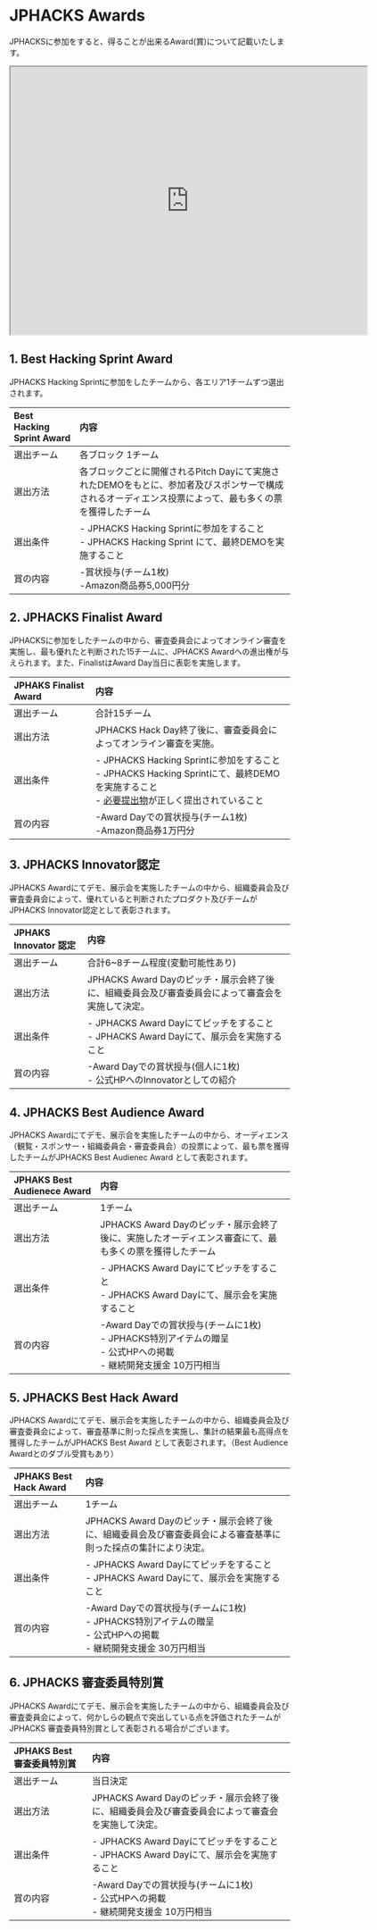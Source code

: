 # JPHACKS Awards
JPHACKSに参加をすると、得ることが出来るAward(賞)について記載いたします。

<iframe src="https://drive.google.com/file/d/1bEbd86kMBeOuZklcZ7ymJwpS7MVbIfyG/preview" width="640" height="480"></iframe>

## 1. Best Hacking Sprint Award
JPHACKS Hacking Sprintに参加をしたチームから、各エリア1チームずつ選出されます。

|Best Hacking Sprint Award | 内容 |
|:-----------|:------------|
| 選出チーム | 各ブロック 1チーム |
| 選出方法 | 各ブロックごとに開催されるPitch Dayにて実施されたDEMOをもとに、参加者及びスポンサーで構成されるオーディエンス投票によって、最も多くの票を獲得したチーム |
| 選出条件 | - JPHACKS Hacking Sprintに参加をすること<br> - JPHACKS Hacking Sprint にて、最終DEMOを実施すること |
| 賞の内容 | -賞状授与(チーム1枚)<br>-Amazon商品券5,000円分<br> |

## 2. JPHACKS Finalist Award
JPHACKSに参加をしたチームの中から、審査委員会によってオンライン審査を実施し、最も優れたと判断された15チームに、JPHACKS Awardへの進出権が与えられます。また、FinalistはAward Day当日に表彰を実施します。

|JPHAKS Finalist Award | 内容 |
|:-----------|:------------|
| 選出チーム | 合計15チーム |
| 選出方法 | JPHACKS Hack Day終了後に、審査委員会によってオンライン審査を実施。 |
| 選出条件 | - JPHACKS Hacking Sprintに参加をすること<br> - JPHACKS Hacking Sprintにて、最終DEMOを実施すること<br> - [必要提出物](how-to-submit.md)が正しく提出されていること |
| 賞の内容 | -Award Dayでの賞状授与(チーム1枚)<br>-Amazon商品券1万円分 |

## 3. JPHACKS Innovator認定
JPHACKS Awardにてデモ、展示会を実施したチームの中から、組織委員会及び審査委員会によって、優れていると判断されたプロダクト及びチームがJPHACKS Innovator認定として表彰されます。

|JPHAKS Innovator 認定 | 内容 |
|:-----------|:------------|
| 選出チーム | 合計6~8チーム程度(変動可能性あり) |
| 選出方法 | JPHACKS Award Dayのピッチ・展示会終了後に、組織委員会及び審査委員会によって審査会を実施して決定。|
| 選出条件 | - JPHACKS Award Dayにてピッチをすること<br> - JPHACKS Award Dayにて、展示会を実施すること<br> |
| 賞の内容 | -Award Dayでの賞状授与(個人に1枚)<br> - 公式HPへのInnovatorとしての紹介 |

## 4. JPHACKS Best Audience Award
JPHACKS Awardにてデモ、展示会を実施したチームの中から、オーディエンス（観覧・スポンサー・組織委員会・審査委員会）の投票によって、最も票を獲得したチームがJPHACKS Best Audienec Award として表彰されます。

|JPHAKS Best Audienece Award | 内容 |
|:-----------|:------------|
| 選出チーム | 1チーム |
| 選出方法 | JPHACKS Award Dayのピッチ・展示会終了後に、実施したオーディエンス審査にて、最も多くの票を獲得したチーム|
| 選出条件 | - JPHACKS Award Dayにてピッチをすること<br> - JPHACKS Award Dayにて、展示会を実施すること|
| 賞の内容 | -Award Dayでの賞状授与(チームに1枚)<br> - JPHACKS特別アイテムの贈呈<br> - 公式HPへの掲載<br> - 継続開発支援金 10万円相当 |

## 5. JPHACKS Best Hack Award
JPHACKS Awardにてデモ、展示会を実施したチームの中から、組織委員会及び審査委員会によって、審査基準に則った採点を実施し、集計の結果最も高得点を獲得したチームがJPHACKS Best Award として表彰されます。（Best Audience Awardとのダブル受賞もあり）

|JPHAKS Best Hack Award | 内容 |
|:-----------|:------------|
| 選出チーム | 1チーム|
| 選出方法 | JPHACKS Award Dayのピッチ・展示会終了後に、組織委員会及び審査委員会による審査基準に則った採点の集計により決定。|
| 選出条件 | - JPHACKS Award Dayにてピッチをすること<br> - JPHACKS Award Dayにて、展示会を実施すること|
| 賞の内容 | -Award Dayでの賞状授与(チームに1枚)<br> - JPHACKS特別アイテムの贈呈<br> - 公式HPへの掲載<br> - 継続開発支援金 30万円相当 |


## 6. JPHACKS 審査委員特別賞
JPHACKS Awardにてデモ、展示会を実施したチームの中から、組織委員会及び審査委員会によって、何かしらの観点で突出している点を評価されたチームがJPHACKS 審査委員特別賞として表彰される場合がございます。

|JPHAKS Best 審査委員特別賞 | 内容 |
|:-----------|:------------|
| 選出チーム | 当日決定 |
| 選出方法 | JPHACKS Award Dayのピッチ・展示会終了後に、組織委員会及び審査委員会によって審査会を実施して決定。|
| 選出条件 | - JPHACKS Award Dayにてピッチをすること<br> - JPHACKS Award Dayにて、展示会を実施すること|
| 賞の内容 | -Award Dayでの賞状授与(チームに1枚)<br> - 公式HPへの掲載<br> - 継続開発支援金 10万円相当 |
